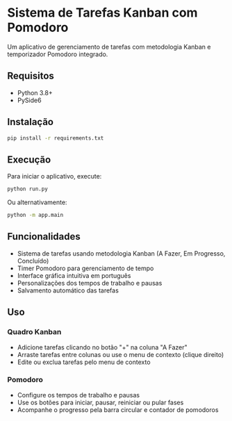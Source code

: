 # Sistema de Tarefas Kanban com Pomodoro

Um aplicativo de gerenciamento de tarefas com metodologia Kanban e temporizador Pomodoro integrado.

## Requisitos

- Python 3.8+
- PySide6

## Instalação

```bash
pip install -r requirements.txt
```

## Execução

Para iniciar o aplicativo, execute:

```bash
python run.py
```

Ou alternativamente:

```bash
python -m app.main
```

## Funcionalidades

- Sistema de tarefas usando metodologia Kanban (A Fazer, Em Progresso, Concluído)
- Timer Pomodoro para gerenciamento de tempo
- Interface gráfica intuitiva em português
- Personalizações dos tempos de trabalho e pausas
- Salvamento automático das tarefas

## Uso

### Quadro Kanban
- Adicione tarefas clicando no botão "+" na coluna "A Fazer"
- Arraste tarefas entre colunas ou use o menu de contexto (clique direito)
- Edite ou exclua tarefas pelo menu de contexto

### Pomodoro
- Configure os tempos de trabalho e pausas
- Use os botões para iniciar, pausar, reiniciar ou pular fases
- Acompanhe o progresso pela barra circular e contador de pomodoros 